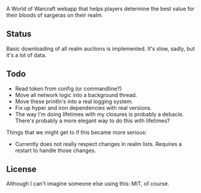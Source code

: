 A World of Warcraft webapp that helps players determine the best value for their bloods of sargeras on their realm.

Status
------
Basic downloading of all realm auctions is implemented. It's
slow, sadly, but it's a lot of data.

Todo
----
  - Read token from config (or commandline?)
  - Move all network logic into a background thread.
  - Move these println's into a real logging system.
  - Fix up hyper and iron dependencies with real versions.
  - The way I'm doing lifetimes with my closures is probably a debacle. There's probably a more elegant way to
    do this with lifetimes?

Things that we might get to if this became more serious:
  - Currently does not really respect changes in realm lists. Requires a restart to handle those changes.


License
-------

Although I can't imagine someone else using this: MIT, of course.

